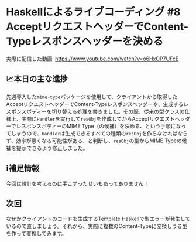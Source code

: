 # Haskellによるライブコーディング #8 AcceptリクエストヘッダーでContent-Typeレスポンスヘッダーを決める

実際に配信した動画: <https://www.youtube.com/watch?v=o6HxOP7UFcE>

## 📈本日の主な進捗

先週導入した`mime-type`パッケージを使用して、クライアントから取得したAcceptリクエストヘッダーでContent-Typeレスポンスヘッダーや、生成するレスポンスボディーを切り替える処理を書きました。その際、従来の型クラスの仕様上、実際に`Handler`を実行して`resObj`を作成してからAcceptリクエストヘッダーでレスポンスボディーのMIME Type（の候補）を決める、という手順になってしまうので、`Handler`は生成できるすべての種類の`resObj`を作らなければならず、効率が悪くなる可能性がある、と判断し、`resObj`の型からMIME Typeの候補を提示できるよう修正しました。

## ℹ️補足情報

今回は設計を考えるのに手こずったせいもあってありません！

## 次回

なぜかクライアントのコードを生成するTemplate Haskellで型エラーが発生しているので直しましょう。それから、実際に複数のContent-Typeに変換しうる型を作って変換してみます。
